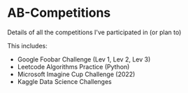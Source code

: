 # AB-Competitions
Details of all the competitions I've participated in (or plan to)

This includes:
* Google Foobar Challenge (Lev 1, Lev 2, Lev 3)
* Leetcode Algorithms Practice (Python)
* Microsoft Imagine Cup Challenge (2022)
* Kaggle Data Science Challenges 